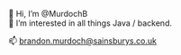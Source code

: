 👋 Hi, I’m @MurdochB  
👀 I’m interested in all things Java / backend. 


📫 brandon.murdoch@sainsburys.co.uk

<!---
MurdochB/MurdochB is a ✨ special ✨ repository because its `README.md` (this file) appears on your GitHub profile.
You can click the Preview link to take a look at your changes.
--->

